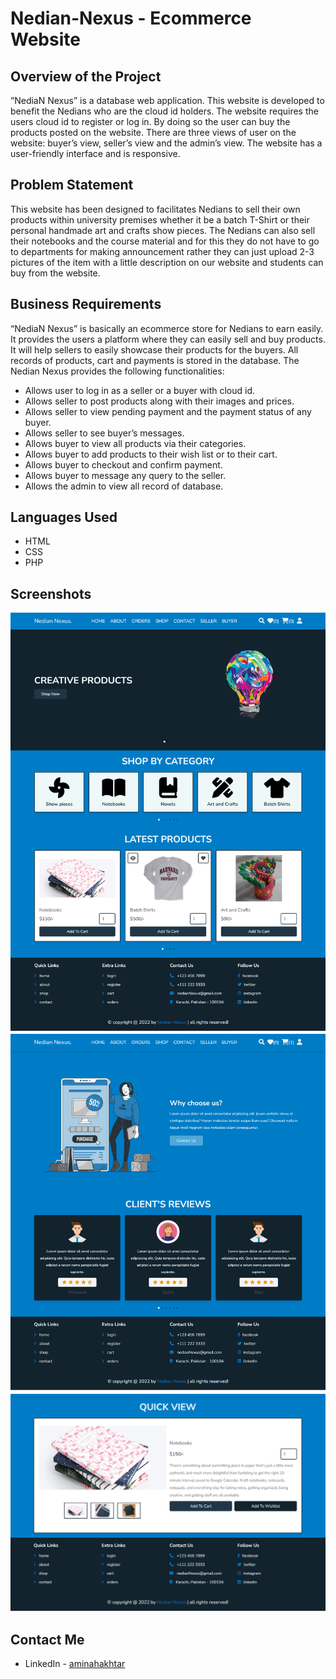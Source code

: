 # Nedian-Nexus - Ecommerce Website

## Overview of the Project

“NediaN Nexus” is a database web application. This website is developed to benefit the Nedians who are the cloud id holders. The website requires the users cloud id to register or log in. By doing so the user can buy the products posted on the website. There are three views of user on the website: buyer’s view, seller’s view and the admin’s view. The website has a user-friendly interface and is responsive.

## Problem Statement 
This website has been designed to facilitates Nedians to sell their own 
products within university premises whether it be a batch T-Shirt or their 
personal handmade art and crafts show pieces. The Nedians can also sell their 
notebooks and the course material and for this they do not have to go to 
departments for making announcement rather they can just upload 2-3 
pictures of the item with a little description on our website and students can 
buy from the website.
## Business Requirements
“NediaN Nexus” is basically an ecommerce store for Nedians to earn 
easily. It provides the users a platform where they can easily sell and buy 
products. It will help sellers to easily showcase their products for the buyers. 
All records of products, cart and payments is stored in the database.
The Nedian Nexus provides the following functionalities:
- Allows user to log in as a seller or a buyer with cloud id.
- Allows seller to post products along with their images and prices.
- Allows seller to view pending payment and the payment status of any 
buyer.
- Allows seller to see buyer’s messages.
- Allows buyer to view all products via their categories.
- Allows buyer to add products to their wish list or to their cart.
- Allows buyer to checkout and confirm payment.
- Allows buyer to message any query to the seller.
- Allows the admin to view all record of database. 

## Languages Used
- HTML
- CSS
- PHP

## Screenshots
![screenshot](https://github.com/sidramwaseem/Nedian-Nexus/blob/main/screenshots/HomePage.png?raw=true)
![screenshot](https://github.com/sidramwaseem/Nedian-Nexus/blob/main/screenshots/aboutUs.png?raw=true)
![screenshot](https://github.com/sidramwaseem/Nedian-Nexus/blob/main/screenshots/quickView.png?raw=true)

## Contact Me
- LinkedIn - [aminahakhtar](https://www.linkedin.com/in/aminahakhtar/)
